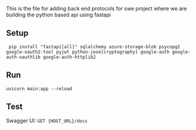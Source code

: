 This is the file for adding back end protocols for swe project where we are building the python based api using fastapi

## Setup 

``` pip install "fastapi[all]" sqlalchemy azure-storage-blob psycopg2 google-oauth2-tool pyjwt python-jose[cryptography] google-auth google-auth-oauthlib google-auth-httplib2``` 

## Run
``` uvicorn main:app --reload ```

## Test
Swagger UI: ```GET {HOST_URL}/docs```




